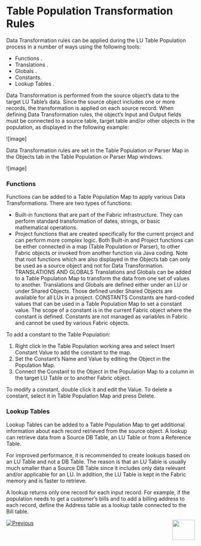 # Table Population Transformation Rules

Data Transformation rules can be applied during the LU Table Population  process in a number of ways using the following tools: 
*	Functions .
*	Translations .
*	Globals .
*	Constants.
*	Lookup Tables .

Data Transformation is performed from the source object’s data to the target LU Table’s data. Since the source object includes one or more records, the transformation is applied on each source record. 
When defining Data Transformation rules, the object’s Input and Output fields must be connected to a source table, target table and/or other objects in the population, as displayed in the following example: 

![image]

Data Transformation rules are set in the Table Population or Parser Map in the Objects tab in the Table Population or Parser Map windows. 

![image]

### Functions

Functions can be added to a Table Population Map to apply various Data Transformations. There are two types of functions: 
*	Built-in functions  that are part of the Fabric infrastructure. They can perform standard transformation of dates, strings, or basic mathematical operations.
*	Project  functions that are created specifically for the current project and can perform more complex logic. 
Both Built-in and Project functions can be either connected in a map (Table Population or Parser), to other Fabric objects or invoked from another function via Java coding.
Note that root functions  which are also displayed in the Objects tab can only be used as a source object and not for Data Transformation. 
TRANSLATIONS AND GLOBALS
Translations  and Globals  can be added to a Table Population Map to transform the data from one set of values to another. Translations and Globals are defined either under an LU  or under Shared Objects. Those defined under Shared Objects  are available for all LUs in a project. 
CONSTANTS
Constants are hard-coded values that can be used in a Table Population Map to set a constant value. The scope of a constant is in the current Fabric object where the constant is defined. Constants are not managed as variables in Fabric and cannot be used by various Fabric objects.

To add a constant to the Table Population:
1.	Right click in the Table Population working area and select Insert Constant Value to add the constant to the map.
2.	Set the Constant’s Name and Value by editing the Object in the Population Map.
3.	Connect the Constant to the Object in the Population Map to a column in the target LU Table or to another Fabric object.

To modify a constant, double click it and edit the Value. 
To delete a constant, select it in Table Population Map and press Delete. 

### Lookup Tables

Lookup Tables can be added to a Table Population Map to get additional information about each record retrieved from the source object. A lookup can retrieve data from a Source DB Table, an LU Table or from a Reference  Table. 

For improved performance, it is recommended to create lookups based on an LU Table and not a DB Table. The reason is that an LU Table is usually much smaller than a Source DB Table since it includes only data relevant and/or applicable for an LU. In addition, the LU Table is kept in the Fabric memory and is faster to retrieve. 

A lookup returns only one record for each input record. For example, if the population needs to get a customer’s bills and to add a billing address to each record, define the Address table as a lookup table connected to the Bill table.

[![Previous](https://github.com/k2view-academy/K2View-Academy/blob/master/articles/images/Previous.png)](https://github.com/k2view-academy/K2View-Academy/blob/master/articles/07_table_population/05_table_population_mode.md)[<img align="right" width="60" height="54" src="https://github.com/k2view-academy/K2View-Academy/blob/master/articles/images/Next.png">](https://github.com/k2view-academy/K2View-Academy/blob/master/articles/07_table_population/07_fabric_built_in_functions.md)
